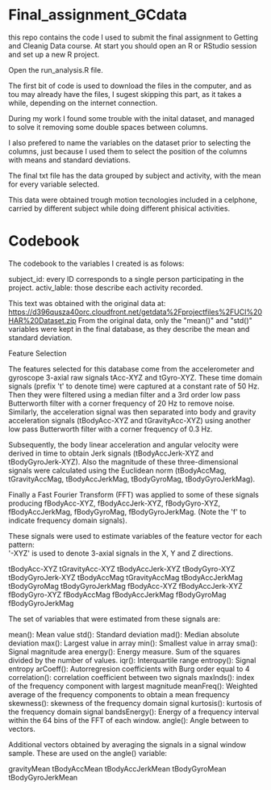 # Final_assignment_GCdata
this repo contains the code I used to submit the final assignment to Getting and Cleanig Data course.
At start you should open an R or RStudio session and set up a new R project.

Open the run_analysis.R file.

The first bit of code is used to download the files in the computer, and as tou may already have the files, I sugest skipping this part, as it takes a while, depending on the internet connection.

During my work I found some trouble with the inital dataset, and managed to solve it removing some double spaces between columns. 

I also prefered to name the variables on the dataset prior to selecting the columns, just because I used them to select the position of the columns with means and standard deviations. 

The final txt file has the data grouped by subject and activity, with the mean for every variable selected. 

This data were obtained trough motion tecnologies included in a celphone, carried by different subject while doing different phisical activities.

Codebook
=================

The codebook to the variables I created is as folows:

subject_id: every ID corresponds to a single person participating in the project. 
activ_lable: those describe each activity recorded.

This text was obtained with the original data at: https://d396qusza40orc.cloudfront.net/getdata%2Fprojectfiles%2FUCI%20HAR%20Dataset.zip 
From the original data, only the "mean()" and "std()" variables were kept in the final database, as they describe the mean and standard deviation.

Feature Selection 

The features selected for this database come from the accelerometer and gyroscope 3-axial raw signals tAcc-XYZ and tGyro-XYZ. These time domain signals (prefix 't' to denote time) were captured at a constant rate of 50 Hz. Then they were filtered using a median filter and a 3rd order low pass Butterworth filter with a corner frequency of 20 Hz to remove noise. Similarly, the acceleration signal was then separated into body and gravity acceleration signals (tBodyAcc-XYZ and tGravityAcc-XYZ) using another low pass Butterworth filter with a corner frequency of 0.3 Hz. 

Subsequently, the body linear acceleration and angular velocity were derived in time to obtain Jerk signals (tBodyAccJerk-XYZ and tBodyGyroJerk-XYZ). Also the magnitude of these three-dimensional signals were calculated using the Euclidean norm (tBodyAccMag, tGravityAccMag, tBodyAccJerkMag, tBodyGyroMag, tBodyGyroJerkMag). 

Finally a Fast Fourier Transform (FFT) was applied to some of these signals producing fBodyAcc-XYZ, fBodyAccJerk-XYZ, fBodyGyro-XYZ, fBodyAccJerkMag, fBodyGyroMag, fBodyGyroJerkMag. (Note the 'f' to indicate frequency domain signals). 

These signals were used to estimate variables of the feature vector for each pattern:  
'-XYZ' is used to denote 3-axial signals in the X, Y and Z directions.

tBodyAcc-XYZ
tGravityAcc-XYZ
tBodyAccJerk-XYZ
tBodyGyro-XYZ
tBodyGyroJerk-XYZ
tBodyAccMag
tGravityAccMag
tBodyAccJerkMag
tBodyGyroMag
tBodyGyroJerkMag
fBodyAcc-XYZ
fBodyAccJerk-XYZ
fBodyGyro-XYZ
fBodyAccMag
fBodyAccJerkMag
fBodyGyroMag
fBodyGyroJerkMag

The set of variables that were estimated from these signals are: 

mean(): Mean value
std(): Standard deviation
mad(): Median absolute deviation 
max(): Largest value in array
min(): Smallest value in array
sma(): Signal magnitude area
energy(): Energy measure. Sum of the squares divided by the number of values. 
iqr(): Interquartile range 
entropy(): Signal entropy
arCoeff(): Autorregresion coefficients with Burg order equal to 4
correlation(): correlation coefficient between two signals
maxInds(): index of the frequency component with largest magnitude
meanFreq(): Weighted average of the frequency components to obtain a mean frequency
skewness(): skewness of the frequency domain signal 
kurtosis(): kurtosis of the frequency domain signal 
bandsEnergy(): Energy of a frequency interval within the 64 bins of the FFT of each window.
angle(): Angle between to vectors.

Additional vectors obtained by averaging the signals in a signal window sample. These are used on the angle() variable:

gravityMean
tBodyAccMean
tBodyAccJerkMean
tBodyGyroMean
tBodyGyroJerkMean

